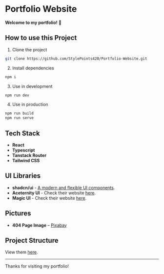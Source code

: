 # Portfolio Website

**Welcome to my portfolio!** :wave:

## How to use this Project

1. Clone the project

```bash
git clone https://github.com/StylePoints420/Portfolio-Website.git
```

2. Install dependencies

```bash
npm i
```

3. Use in development

```bash
npm run dev
```

4. Use in production

```bash
npm run build
npm run serve
```

## Tech Stack

- **React**
- **Typescript**
- **Tanstack Router**
- **Tailwind CSS**

## UI Libraries

- **shadcn/ui** - [A modern and flexible UI components](https://ui.shadcn.com/).
- **Aceternity UI** - Check their website [here](https://ui.aceternity.com/).
- **Magic UI** - Check their website [here](https://magicui.design/).

## Pictures

- **404 Page Image** – [Pixabay](https://pixabay.com/illustrations/warning-error-error-code-mistake-8908707/)

## Project Structure

View them [here](https://github.com/StylePoints420/Portfolio-Website/tree/main/docs/PROJECT_STRUCTURE.md).

---

Thanks for visiting my portfolio!
